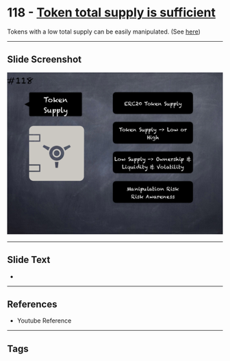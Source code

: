 # 118 - [Token total supply is sufficient](Token%20total%20supply%20is%20sufficient.md)
Tokens with a low total supply can be easily manipulated. (See [here](https://github.com/crytic/building-secure-contracts/blob/master/development-guidelines/token_integration.md#token-scarcity))
___
## Slide Screenshot
![0118.png](../../images/5.Pitfalls%20and%20Best%20Practices%20201/118.png)
___
## Slide Text
- 
___
## References
- Youtube Reference
___
## Tags